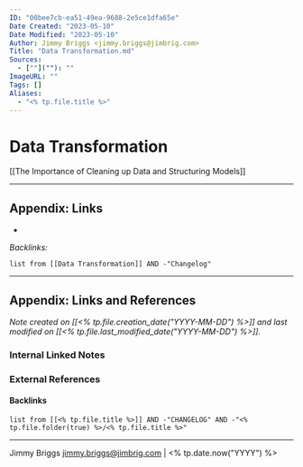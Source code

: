 ```yaml
---
ID: "00bee7cb-ea51-49ea-9688-2e5ce1dfa65e"
Date Created: "2023-05-10"
Date Modified: "2023-05-10"
Author: Jimmy Briggs <jimmy.briggs@jimbrig.com>
Title: "Data Transformation.md"
Sources: 
  - [""](""): ""
ImageURL: ""
Tags: []
Aliases:
  - "<% tp.file.title %>"
---
```



# Data Transformation

[[The Importance of Cleaning up Data and Structuring Models]]

***

## Appendix: Links

- 

*Backlinks:*

```dataview
list from [[Data Transformation]] AND -"Changelog"
```

***

## Appendix: Links and References

*Note created on [[<% tp.file.creation_date("YYYY-MM-DD") %>]] and last modified on [[<% tp.file.last_modified_date("YYYY-MM-DD") %>]].*

### Internal Linked Notes

### External References

#### Backlinks

```dataview
list from [[<% tp.file.title %>]] AND -"CHANGELOG" AND -"<% tp.file.folder(true) %>/<% tp.file.title %>"
```


***

Jimmy Briggs <jimmy.briggs@jimbrig.com> | <% tp.date.now("YYYY") %>
